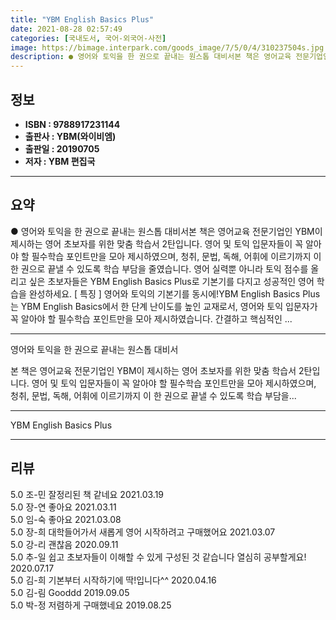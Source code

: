 ```yaml
---
title: "YBM English Basics Plus"
date: 2021-08-28 02:57:49
categories: [국내도서, 국어-외국어-사전]
image: https://bimage.interpark.com/goods_image/7/5/0/4/310237504s.jpg
description: ● 영어와 토익을 한 권으로 끝내는 원스톱 대비서본 책은 영어교육 전문기업인 YBM이 제시하는 영어 초보자를 위한 맞춤 학습서 2탄입니다. 영어 및 토익 입문자들이 꼭 알아야 할 필수학습 포인트만을 모아 제시하였으며, 청취, 문법, 독해, 어휘에 이르기까지 이 한 권으로 끝낼 수 있도
---
```


## **정보**

- **ISBN : 9788917231144**
- **출판사 : YBM(와이비엠)**
- **출판일 : 20190705**
- **저자 : YBM 편집국**

------



## **요약**

●  영어와 토익을 한 권으로 끝내는 원스톱 대비서본 책은 영어교육 전문기업인 YBM이 제시하는 영어 초보자를 위한 맞춤 학습서 2탄입니다. 영어 및 토익 입문자들이 꼭 알아야 할 필수학습 포인트만을 모아 제시하였으며, 청취, 문법, 독해, 어휘에 이르기까지 이 한 권으로 끝낼 수 있도록 학습 부담을 줄였습니다. 영어 실력뿐 아니라 토익 점수를 올리고 싶은 초보자들은 YBM English Basics Plus로 기본기를 다지고 성공적인 영어 학습을 완성하세요. [ 특징 ] 영어와 토익의 기본기를 동시에!YBM English Basics Plus는 YBM English Basics에서 한 단계 난이도를 높인 교재로서, 영어와 토익 입문자가 꼭 알아야 할 필수학습 포인트만을 모아 제시하였습니다. 간결하고 핵심적인 ...

------

영어와 토익을 한 권으로 끝내는 원스톱 대비서

본 책은 영어교육 전문기업인 YBM이 제시하는 영어 초보자를 위한 맞춤 학습서 2탄입니다. 영어 및 토익 입문자들이 꼭 알아야 할 필수학습 포인트만을 모아 제시하였으며, 청취, 문법, 독해, 어휘에 이르기까지 이 한 권으로 끝낼 수 있도록 학습 부담을... 

------


YBM English Basics Plus 

------


## **리뷰** 

5.0 조-민 잘정리된 책 같네요 2021.03.19 <br/>5.0 장-연 좋아요 2021.03.11 <br/>5.0 임-숙 좋아요  2021.03.08 <br/>5.0 장-희 대학들어가서 새롭게 영어 시작하려고 구매했어요 2021.03.07 <br/>5.0 강-리 괜찮음 2020.09.11 <br/>5.0 추-일 쉽고 초보자들이 이해할 수 있게 구성된 것 같습니다 열심히 공부할게요! 2020.07.17 <br/>5.0 김-희 기본부터 시작하기에 딱!입니다^^ 2020.04.16 <br/>5.0 김-림 Gooddd 2019.09.05 <br/>5.0 박-정 저렴하게 구매했네요 2019.08.25 <br/>